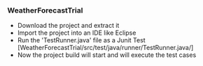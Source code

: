 ### WeatherForecastTrial

* Download the project and extract it
* Import the project into an IDE like Eclipse
* Run the 'TestRunner.java' file as a Junit Test  [WeatherForecastTrial/src/test/java/runner/TestRunner.java/]
* Now the project build will start and will execute the test cases
